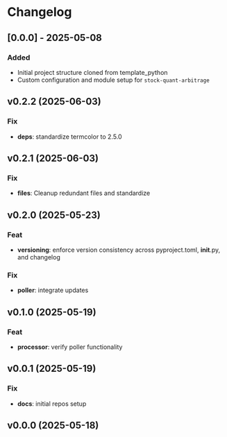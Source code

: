 # Changelog

## [0.0.0] - 2025-05-08

### Added

- Initial project structure cloned from template_python
- Custom configuration and module setup for `stock-quant-arbitrage`

## v0.2.2 (2025-06-03)

### Fix

- **deps**: standardize termcolor to 2.5.0

## v0.2.1 (2025-06-03)

### Fix

- **files**: Cleanup redundant files and standardize

## v0.2.0 (2025-05-23)

### Feat

- **versioning**: enforce version consistency across pyproject.toml, __init__.py, and changelog

### Fix

- **poller**: integrate updates

## v0.1.0 (2025-05-19)

### Feat

- **processor**: verify poller functionality

## v0.0.1 (2025-05-19)

### Fix

- **docs**: initial repos setup

## v0.0.0 (2025-05-18)
